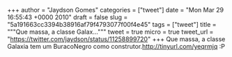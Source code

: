 
+++
author = "Jaydson Gomes"
categories = ["tweet"]
date = "Mon Mar 29 16:55:43 +0000 2010"
draft = false
slug = "5a191663cc3394b38916af79f4793077f00f4e45"
tags = ["tweet"]
title = """Que massa, a classe Galax..."""
tweet = true
micro = true
tweet_url = "https://twitter.com/jaydson/status/11258899720"
+++
Que massa, a classe Galaxia tem um BuracoNegro como construtor.http://tinyurl.com/yeqrmjq :P
